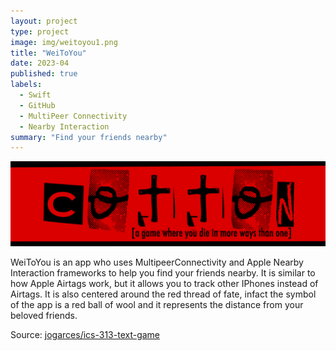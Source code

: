 ```yaml
---
layout: project
type: project
image: img/weitoyou1.png
title: "WeiToYou"
date: 2023-04
published: true
labels:
  - Swift
  - GitHub
  - MultiPeer Connectivity
  - Nearby Interaction
summary: "Find your friends nearby"
---
```


<img class="img-fluid" src="../img/cotton/cotton-header.png">

WeiToYou is an app who uses MultipeerConnectivity and Apple Nearby Interaction frameworks to help you find your friends nearby. It is similar to how Apple Airtags work, but it allows you to track other IPhones instead of Airtags. It is also centered around the red thread of fate, infact the symbol of the app is a red ball of wool and it represents the distance from your beloved friends.

Source: <a href="https://github.com/jogarces/ics-313-text-game"><i class="large github icon "></i>jogarces/ics-313-text-game</a>
